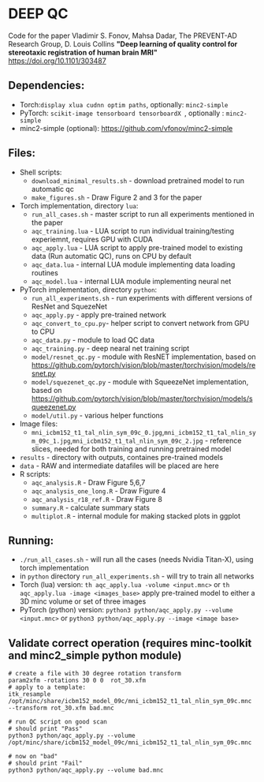 # DEEP QC
Code for the paper Vladimir S. Fonov, Mahsa Dadar, The PREVENT-AD Research Group, D. Louis Collins **"Deep learning of quality control for stereotaxic registration of human brain MRI"** https://doi.org/10.1101/303487 

## Dependencies:
* Torch:`display xlua cudnn optim paths`, optionally: `minc2-simple` 
* PyTorch: `scikit-image tensorboard tensorboardX `, optionally : `minc2-simple`
* minc2-simple (optional): https://github.com/vfonov/minc2-simple

## Files:
* Shell scripts:
    * `download_minimal_results.sh`  - download pretrained model to run automatic qc
    * `make_figures.sh`  - Draw Figure 2 and 3 for the paper
* Torch implementation, directory `lua`:
    * `run_all_cases.sh` - master script to run all experiments mentioned in the paper
    * `aqc_training.lua` - LUA script to run individual training/testing experiemnt, requires GPU with CUDA
    * `aqc_apply.lua` - LUA script to apply pre-trained model to existing data (Run automatic QC), runs on CPU by default
    * `aqc_data.lua` - internal LUA module implementing data loading routines
    * `aqc_model.lua` - internal LUA module implementing neural net 
* PyTorch implementation, directory `python`:
    * `run_all_experiments.sh` - run experiments with different versions of ResNet and SquezeNet
    * `aqc_apply.py` - apply pre-trained network
    * `aqc_convert_to_cpu.py`- helper script to convert network from GPU to CPU 
    * `aqc_data.py` - module to load QC data
    * `aqc_training.py` - deep nearal net training script
    * `model/resnet_qc.py` - module with ResNET implementation, based on https://github.com/pytorch/vision/blob/master/torchvision/models/resnet.py
    * `model/squezenet_qc.py` - module with SqueezeNet implementation, based on https://github.com/pytorch/vision/blob/master/torchvision/models/squeezenet.py
    * `model/util.py` - various helper functions
* Image files:
    * `mni_icbm152_t1_tal_nlin_sym_09c_0.jpg`,`mni_icbm152_t1_tal_nlin_sym_09c_1.jpg`,`mni_icbm152_t1_tal_nlin_sym_09c_2.jpg` - reference slices, needed for both training and running pretrained model
* `results` - directory with outputs, containes pre-trained models
* `data` - RAW and intermediate datafiles will be placed are here
* R scripts:
  * `aqc_analysis.R` - Draw Figure 5,6,7
  * `aqc_analysis_one_long.R`  - Draw Figure 4
  * `aqc_analysis_r18_ref.R`  - Draw Figure 8
  * `summary.R`  - calculate summary stats 
  * `multiplot.R` - internal module for making stacked plots in ggplot

## Running:
* `./run_all_cases.sh` - will run all the cases (needs Nvidia Titan-X), using torch implementation
* in `python` directory `run_all_experiments.sh` - will try to train all networks
* Torch (lua) version: `th aqc_apply.lua -volume <input.mnc>` or `th aqc_apply.lua -image <images_base>` apply pre-trained model to either a 3D minc volume or set of three images 
* PyTorch (python) version: `python3 python/aqc_apply.py --volume <input.mnc>` or `python3 python/aqc_apply.py --image <image base>`

## Validate correct operation (requires minc-toolkit and minc2_simple python module)
```
# create a file with 30 degree rotation transform
param2xfm -rotations 30 0 0  rot_30.xfm
# apply to a template:
itk_resample /opt/minc/share/icbm152_model_09c/mni_icbm152_t1_tal_nlin_sym_09c.mnc --transform rot_30.xfm bad.mnc

# run QC script on good scan
# should print "Pass"
python3 python/aqc_apply.py --volume /opt/minc/share/icbm152_model_09c/mni_icbm152_t1_tal_nlin_sym_09c.mnc

# now on "bad"
# should print "Fail"
python3 python/aqc_apply.py --volume bad.mnc
```
